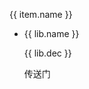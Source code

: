 <div class="libs">
    <div class="libs-group" v-for="(item,i) in libs" :key="i">
        <p class="libs-group-title">{{ item.name }}</p>
        <ul class="libs-list ul">
            <li v-for="(lib, $i) in item.list" :key="$i" class="libs-list-item">
                <div>
                    <p>{{ lib.name }}</p>
                    <p class="libs-list-item-dec">{{ lib.dec }}</p>
                </div>
                <div>
                    <a :href="lib.url" target="__black">传送门</a>
                </div>
            </li>
        </ul>
    </div>
</div>

<div>
    <vue-gittalk></vue-gittalk>
</div>

<script>
    export default {
        data() {
            return {
                libs: [
                    {
                        name: 'UI库',
                        list: [
                            {
                                name: "element-ui",
                                url: "https://element.eleme.cn/#/zh-CN/component/installation"
                            },
                            {
                                name: "view-design(iview)",
                                url: "https://www.iviewui.com/docs/guide/install"
                            },
                            {
                                name: "Ant Design(vue)",
                                url: "https://www.antdv.com/docs/vue/getting-started-cn/"
                            }
                        ]
                    },
                    {
                        name: 'JS库',
                        list: [
                            {
                                name: "dayjs",
                                dec: '时间格式化',
                                url: "https://github.com/iamkun/dayjs/blob/dev/docs/zh-cn/README.zh-CN.md"
                            },
                            {
                                name: "moment",
                                dec: '时间格式化',
                                url: "http://momentjs.cn/"
                            },
                            {
                                name: "Ant Design(vue)",
                                url: "https://www.antdv.com/docs/vue/getting-started-cn/"
                            }
                        ]
                    }
                ]
            }
        },
        mounted() {


        },
        methods: {

        }

    }
</script>

<style scoped lang="scss">
    .libs {
        
        &-group{
            font-size: 16px;
            margin-top: 20px;
            color: #000000;
        }
        &-list{
            padding: 0 20px 10px;
            &-item{
                font-size: 14px;
                padding: 10px 0;
                border-bottom: 1px solid #dfdfdf;
                display: flex;
                justify-content: space-between;
                align-items: center;
                &-title{
                    font-size: 15px;
                }
                &-dec{
                    font-size: 12px;
                    color: #999;
                }
            }
        }
        
    }
</style>
